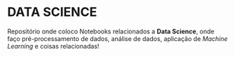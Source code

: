 # DATA SCIENCE

Repositório onde coloco Notebooks relacionados a **Data Science**, onde faço pré-processamento de dados, análise de dados, aplicação de *Machine Learning* e coisas relacionadas!

